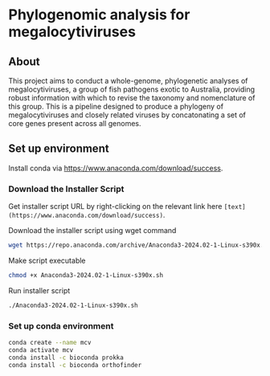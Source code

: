 # Phylogenomic analysis for megalocytiviruses 

## About 
This project aims to conduct a whole-genome, phylogenetic analyses of megalocytiviruses, a group of fish pathogens exotic to Australia, providing robust information with which to revise the taxonomy and nomenclature of this group. This is a pipeline designed to produce a phylogeny of megalocytiviruses and closely related viruses by concatonating a set of core genes present across all genomes. 

## Set up environment

Install conda via https://www.anaconda.com/download/success.

### Download the Installer Script
Get installer script URL by right-clicking on the relevant link here `[text](https://www.anaconda.com/download/success)`.

Download the installer script using wget command

```bash
wget https://repo.anaconda.com/archive/Anaconda3-2024.02-1-Linux-s390x.sh
```

Make script executable

```bash
chmod +x Anaconda3-2024.02-1-Linux-s390x.sh
```

Run installer script

```bash
./Anaconda3-2024.02-1-Linux-s390x.sh
```

### Set up conda environment

```bash
conda create --name mcv
conda activate mcv
conda install -c bioconda prokka 
conda install -c bioconda orthofinder
```
